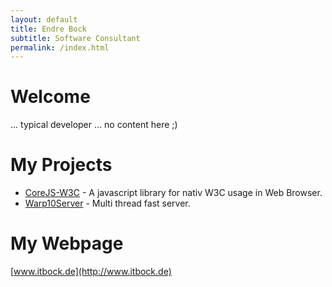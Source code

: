 ```yaml
---
layout: default
title: Endre Bock
subtitle: Software Consultant
permalink: /index.html
---
```


# Welcome
... typical developer ... no content here ;)

# My Projects
* [CoreJS-W3C](http://enbock.github.io/corejs-w3c/) - A javascript library for nativ W3C usage in Web Browser.
* [Warp10Server](http://warp10server.de) - Multi thread fast server.

# My Webpage
[www.itbock.de](http://www.itbock.de)
